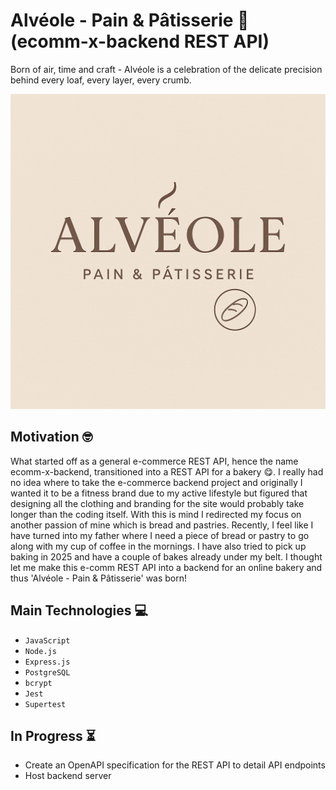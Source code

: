 # Alvéole - Pain & Pâtisserie 🥐 (ecomm-x-backend REST API)

Born of air, time and craft - Alvéole is a celebration of the delicate precision behind every loaf, every layer, every crumb.

![alveolo logo](/public/images/alveole_logo.png)

## Motivation 🤓

What started off as a general e-commerce REST API, hence the name ecomm-x-backend, transitioned into a REST API for a bakery 😋. I really had no idea where to take the e-commerce backend project and originally I wanted it to be a fitness brand due to my active lifestyle but figured that designing all the clothing and branding for the site would probably take longer than the coding itself. With this is mind I redirected my focus on another passion of mine which is bread and pastries. Recently, I feel like I have turned into my father where I need a piece of bread or pastry to go along with my cup of coffee in the mornings. I have also tried to pick up baking in 2025 and have a couple of bakes already under my belt. I thought let me make this e-comm REST API into a backend for an online bakery and thus 'Alvéole - Pain & Pâtisserie' was born!

## Main Technologies 💻

- `JavaScript`
- `Node.js`
- `Express.js`
- `PostgreSQL`
- `bcrypt`
- `Jest`
- `Supertest`

## In Progress ⏳

- Create an OpenAPI specification for the REST API to detail API endpoints
- Host backend server
